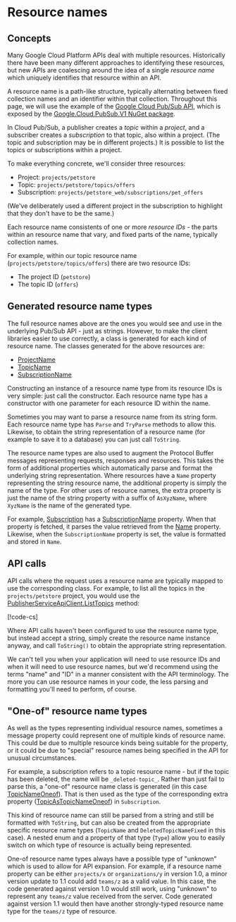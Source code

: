 # Resource names

## Concepts

Many Google Cloud Platform APIs deal with multiple resources. Historically there
have been many different approaches to identifying these resources, but new APIs
are coalescing around the idea of a single *resource name* which uniquely identifies
that resource within an API.

A resource name is a path-like structure, typically alternating between fixed collection
names and an identifier within that collection. Throughout this page, we will use
the example of the [Google Cloud Pub/Sub API](https://cloud.google.com/pubsub/overview),
which is exposed by the [Google.Cloud.PubSub.V1 NuGet package](https://www.nuget.org/packages/Google.Cloud.PubSub.V1).

In Cloud Pub/Sub, a publisher creates a *topic* within a *project*, and a subscriber creates
a *subscription* to that topic, also within a project. (The topic and subscription may be in different projects.)
It is possible to list the topics or subscriptions within a project.

To make everything concrete, we'll consider three resources:

- Project: `projects/petstore`
- Topic: `projects/petstore/topics/offers`
- Subscription: `projects/petstore_web/subscriptions/pet_offers`

(We've deliberately used a different project in the subscription to highlight that they don't have to be the same.)

Each resource name consistents of one or more *resource IDs* - the parts within an resource name that vary, and fixed
parts of the name, typically collection names.

For example, within our topic resource name (`projects/petstore/topics/offers`) there are two resource IDs:

- The project ID (`petstore`)
- The topic ID (`offers`)

## Generated resource name types

The full resource names above are the ones you would see and use in the underlying Pub/Sub API - just as strings. However, to
make the client libraries easier to use correctly, a class is generated for each kind of resource name. The classes
generated for the above resources are:

- [ProjectName](../Google.Cloud.PubSub.V1/api/Google.Cloud.PubSub.V1.ProjectName.html)
- [TopicName](../Google.Cloud.PubSub.V1/api/Google.Cloud.PubSub.V1.TopicName.html)
- [SubscriptionName](../Google.Cloud.PubSub.V1/api/Google.Cloud.PubSub.V1.SubscriptionName.html)

Constructing an instance of a resource name type from its resource IDs is very simple: just call the constructor. Each
resource name type has a constructor with one parameter for each resource ID within the name.

Sometimes you may want to parse a resource name from its string form. Each resource name type has `Parse` and `TryParse`
methods to allow this. Likewise, to obtain the string representation of a resource name (for example to save it to a database)
you can just call `ToString`.

The resource name types are also used to augment the Protocol Buffer messages representing requests, responses and resources. This
takes the form of additional properties which automatically parse and format the underlying string representation. Where resources
have a `Name` property representing the string resource name, the additional property is simply the name of the type. For other
uses of resource names, the extra property is just the name of the string property with a suffix of `AsXyzName`, where `XyzName` is
the name of the generated type.

For example, [Subscription](../Google.Cloud.PubSub.V1/api/Google.Cloud.PubSub.V1.Subscription.html) has
a [SubscriptionName](../Google.Cloud.PubSub.V1/api/Google.Cloud.PubSub.V1.Subscription.html#Google_Cloud_PubSub_V1_Subscription_SubscriptionName)
property. When that property is fetched, it parses the value retrieved from the [Name](../Google.Cloud.PubSub.V1/api/Google.Cloud.PubSub.V1.Subscription.html#Google_Cloud_PubSub_V1_Subscription_Name) property. Likewise, when the `SubscriptionName` property is
set, the value is formatted and stored in `Name`.

## API calls

API calls where the request uses a resource name are typically mapped to use the corresponding class. For example, to list all the topics
in the `projects/petstore` project, you would use the [PublisherServiceApiClient.ListTopics](../Google.Cloud.PubSub.V1/api/Google.Cloud.PubSub.V1.PublisherServiceApiClient.html#Google_Pubsub_V1_PublisherServiceApiClient_ListTopics_Google_Cloud_PubSub_V1_ProjectName_System_String_System_Nullable_System_Int32__Google_Api_Gax_CallSettings_) method:

[!code-cs[](../obj/snippets/Google.Cloud.Docs.ResourceName.txt#ListTopics)]

Where API calls haven't been configured to use the resource name type, but instead accept a string, simply create the
resource name instance anyway, and call `ToString()` to obtain the appropriate string representation.

We can't tell you when your application will need to use resource IDs and when it will need to use resource names, but we'd recommend
using the terms "name" and "ID" in a manner consistent with the API terminology. The more you can use resource names in your code, the
less parsing and formatting you'll need to perform, of course.

## "One-of" resource name types

As well as the types representing individual resource names, sometimes a message property could represent one of multiple
kinds of resource name. This could be due to multiple resource kinds being suitable for the property, or it could be due to "special"
resource names being specified in the API for unusual circumstances.

For example, a subscription refers to a topic resource name - but if the topic has been deleted, the name will be `_deleted-topic_`.
Rather than just fail to parse this, a "one-of" resource name class is generated (in this case
[TopicNameOneof](../Google.Cloud.PubSub.V1/api/Google.Cloud.PubSub.V1.TopicNameOneof.html)). That is then used as the type of the
corresponding extra property ([TopicAsTopicNameOneof](../Google.Cloud.PubSub.V1/api/Google.Cloud.PubSub.V1.Subscription.html#Google_Cloud_PubSub_V1_Subscription_TopicAsTopicNameOneof)) in `Subscription`.

This kind of resource name can still be parsed from a string and still be formatted with `ToString`, but can also be created
from the appropriate specific resource name types (`TopicName` and `DeletedTopicNameFixed` in this case). A nested enum and a property
of that type (`Type`) allow you to easily switch on which type of resource is actually being represented.

One-of resource name types always have a possible type of "unknown" which is used to allow for API expansion. For example,
if a resource name property can be either `projects/x` or `organizations/y` in version 1.0, a minor version update to 1.1
could add `teams/z` as a valid value. In this case, the code generated against version 1.0 would still work, using "unknown"
to represent any `teams/z` value received from the server. Code generated against version 1.1 would then have another strongly-typed
resource name type for the `teams/z` type of resource.

